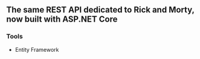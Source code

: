 ## The same REST API dedicated to Rick and Morty, now built with ASP.NET Core
### Tools
- Entity Framework

